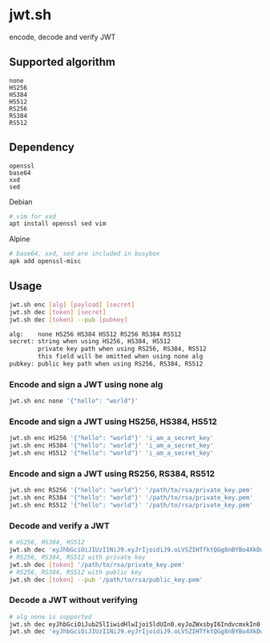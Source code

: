 # jwt.sh
encode, decode and verify JWT

## Supported algorithm
```
none
HS256
HS384
HS512
RS256
RS384
RS512
```

## Dependency
```
openssl
base64
xxd
sed
```
Debian
```sh
# vim for xxd
apt install openssl sed vim
```
Alpine
```sh
# base64, xxd, sed are included in busybox
apk add openssl-misc
```

## Usage
```sh
jwt.sh enc [alg] [payload] [secret]
jwt.sh dec [token] [secret]
jwt.sh dec [token] --pub [pubkey]

alg:    none HS256 HS384 HS512 RS256 RS384 RS512
secret: string when using HS256, HS384, HS512
        private key path when using RS256, RS384, RS512
        this field will be omitted when using none alg
pubkey: public key path when using RS256, RS384, RS512
```

### Encode and sign a JWT using none alg
```sh
jwt.sh enc none '{"hello": "world"}'
```

### Encode and sign a JWT using HS256, HS384, HS512
```sh
jwt.sh enc HS256 '{"hello": "world"}' 'i_am_a_secret_key'
jwt.sh enc HS384 '{"hello": "world"}' 'i_am_a_secret_key'
jwt.sh enc HS512 '{"hello": "world"}' 'i_am_a_secret_key'
```

### Encode and sign a JWT using RS256, RS384, RS512
```sh
jwt.sh enc RS256 '{"hello": "world"}' '/path/to/rsa/private_key.pem'
jwt.sh enc RS384 '{"hello": "world"}' '/path/to/rsa/private_key.pem'
jwt.sh enc RS512 '{"hello": "world"}' '/path/to/rsa/private_key.pem'
```

### Decode and verify a JWT
```sh
# HS256, HS384, HS512
jwt.sh dec 'eyJhbGciOiJIUzI1NiJ9.eyJrIjoidiJ9.oLV5ZIHTfktQGg8nBYBo4XkDu5xwuri10tC7fa7QYmk' 'a_secret'
# RS256, RS384, RS512 with private key
jwt.sh dec [token] '/path/to/rsa/private_key.pem'
# RS256, RS384, RS512 with public key
jwt.sh dec [token] --pub '/path/to/rsa/public_key.pem'
```

### Decode a JWT without verifying
```sh
# alg none is supported
jwt.sh dec eyJhbGciOiJub25lIiwidHlwIjoiSldUIn0.eyJoZWxsbyI6IndvcmxkIn0.
jwt.sh dec 'eyJhbGciOiJIUzI1NiJ9.eyJrIjoidiJ9.oLV5ZIHTfktQGg8nBYBo4XkDu5xwuri10tC7fa7QYmk'
```
